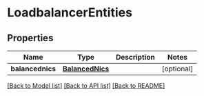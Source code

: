 # LoadbalancerEntities

## Properties
Name | Type | Description | Notes
------------ | ------------- | ------------- | -------------
**balancednics** | [**BalancedNics**](BalancedNics.md) |  | [optional] 

[[Back to Model list]](../README.md#documentation-for-models) [[Back to API list]](../README.md#documentation-for-api-endpoints) [[Back to README]](../README.md)


